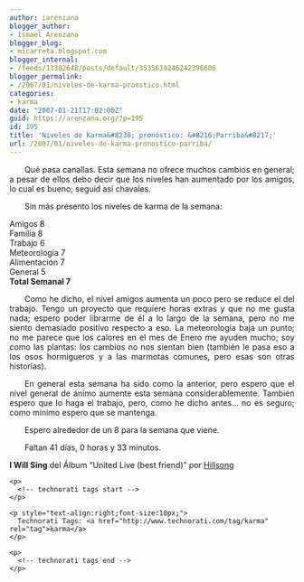 ```yaml
---
author: iarenzana
blogger_author:
- Ismael Arenzana
blogger_blog:
- micarreta.blogspot.com
blogger_internal:
- /feeds/11302648/posts/default/3535610246242396606
blogger_permalink:
- /2007/01/niveles-de-karma-pronstico.html
categories:
- karma
date: "2007-01-21T17:02:00Z"
guid: https://arenzana.org/?p=195
id: 195
title: 'Niveles de Karma&#8230; pronóstico: &#8216;Parriba&#8217;'
url: /2007/01/niveles-de-karma-pronostico-parriba/
---
```

<p style="text-align:justify;text-indent:20pt;">
  Qué pasa canallas. Esta semana no ofrece muchos cambios en general; a pesar de ellos debo decir que los niveles han aumentado por los amigos, lo cual es bueno; seguid así chavales.
</p>

<p style="text-align:justify;text-indent:20pt;">
  Sin más presento los niveles de karma de la semana:
</p>

<p style="text-align:justify;text-indent:20pt;">
  <p>
    Amigos 8<br /> Familia 8<br /> Trabajo 6<br /> Meteorología 7<br /> Alimentación 7<br /> General 5<br /> <strong>Total Semanal 7<br /> </strong>
  </p>
  
  <p style="text-align:justify;text-indent:20pt;">
    Como he dicho, el nivel amigos aumenta un poco pero se reduce el del trabajo. Tengo un proyecto que requiere horas extras y que no me gusta nada; espero poder librarme de él a lo largo de la semana, pero no me siento demasiado positivo respecto a eso. La meteorología baja un punto; no me parece que los calores en el mes de Enero me ayuden mucho; soy como las plantas: los cambios no nos sientan bien (también le pasa eso a los osos hormigueros y a las marmotas comunes, pero esas son otras historias).
  </p>
  
  <p style="text-align:justify;text-indent:20pt;">
    En general esta semana ha sido como la anterior, pero espero que el nivel general de ánimo aumente esta semana considerablemente. También espero que lo haga el trabajo, pero, como he dicho antes&#8230; no es seguro; como mínimo espero que se mantenga.
  </p>
  
  <p style="text-align:justify;text-indent:20pt;">
    Espero alrededor de un 8 para la semana que viene.
  </p>
  
  <p style="text-align:justify;text-indent:20pt;">
    Faltan 41 días, 0 horas y 33 minutos.
  </p>
  
  <p style="text-align:justify;text-indent:20pt;">
    <p>
      <strong>I Will Sing</strong> del Álbum &#8220;United Live (best friend)&#8221; por <a href="http://www.google.com/search?q=%22Hillsong%22">Hillsong</a>
    </p>
    
    <p>
      <!-- technorati tags start -->
    </p>
    
    <p style="text-align:right;font-size:10px;">
      Technorati Tags: <a href="http://www.technorati.com/tag/karma" rel="tag">karma</a>
    </p>
    
    <p>
      <!-- technorati tags end -->
    </p>